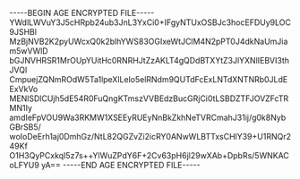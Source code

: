-----BEGIN AGE ENCRYPTED FILE-----
YWdlLWVuY3J5cHRpb24ub3JnL3YxCi0+IFgyNTUxOSBJc3hocEFDUy9LOC9JSHBl
MzBjNVB2K2pyUWcxQ0k2blhYWS83OGIxeWtJClM4N2pPT0J4dkNaUmJiam5wVWlD
bGJNVHRSR1MrOUpYUitHc0RNRHJtZzAKLT4gQDdBTXYtZ3JlYXNlIEBVI3thJVQl
CmpuejZQNmROdW5Ta1lpeXlLelo5elRNdm9QUTdFcExLNTdXNTNRb0JLdEExVkVo
MENlSDlCUjh5dE54R0FuQngKTmszVVBEdzBucGRjCi0tLSBDZTFJOVZFcTRMN1Iy
amdIeFpVOU9Wa3RKMW1XSEEyRUEyNnBkZkhNeTVRCmahJ31ij/g0k8NybGBrSB5/
woIoDeErh1aj0DmhGz/NtL82QGZvZi2icRY0ANwWLBTTxsCHlY39+U1RNQr249Kf
O1H3QyPCxkqI5z7s++YlWuZPdY6F+2Cv63pH6jl29wXAb+DpbRs/5WNKACoLFYU9
yA==
-----END AGE ENCRYPTED FILE-----
